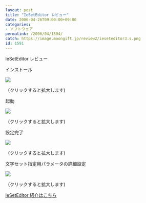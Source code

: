 ```yaml
---
layout: post
title: "IeSetEditor レビュー"
date: 2006-04-26T09:00:00+09:00
categories:
- ソフトウェア
permalink: /2006/04/1594/
catch: https://image.moongift.jp/review2/ieseteditor3.s.png
id: 1591
---
```

IeSetEditor レビュー  
<!--more-->

インストール

  

[![](https://image.moongift.jp/review2/ieseteditor1.s.png)](https://image.moongift.jp/review2/ieseteditor1.png)  
  
（クリックすると拡大します)

  

起動

  

[![](https://image.moongift.jp/review2/ieseteditor2.s.png)](https://image.moongift.jp/review2/ieseteditor2.png)  
  
（クリックすると拡大します)

  

設定完了

  

[![](https://image.moongift.jp/review2/ieseteditor3.s.png)](https://image.moongift.jp/review2/ieseteditor3.png)  
  
（クリックすると拡大します)

  

文字セット指定用パラメータの詳細設定

  

[![](https://image.moongift.jp/review2/ieseteditor4.s.png)](https://image.moongift.jp/review2/ieseteditor4.png)  
  
（クリックすると拡大します)

  

[IeSetEditor 紹介はこちら](http://fw.moongift.jp/intro/i-1589.html)

